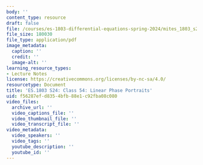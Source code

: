 ```yaml
---
body: ''
content_type: resource
draft: false
file: /courses/es-1803-differential-equations-spring-2024/mites_1803_s24_day54-notes.pdf
file_size: 180030
file_type: application/pdf
image_metadata:
  caption: ''
  credit: ''
  image-alt: ''
learning_resource_types:
- Lecture Notes
license: https://creativecommons.org/licenses/by-nc-sa/4.0/
resourcetype: Document
title: 'ES.1803 S24: Class 54: Linear Phase Portraits'
uid: f56287ef-d835-4bfb-88e1-c92fba08c080
video_files:
  archive_url: ''
  video_captions_file: ''
  video_thumbnail_file: ''
  video_transcript_file: ''
video_metadata:
  video_speakers: ''
  video_tags: ''
  youtube_description: ''
  youtube_id: ''
---
```

